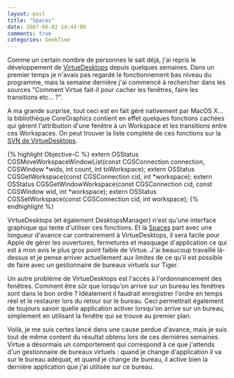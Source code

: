 ```yaml
---
layout: post
title: "Spaces"
date: 2007-06-02 14:44:00
comments: true
categories: GeekTime
---
```

Comme un certain nombre de personnes le sait déjà, j'ai repris le développement de [VirtueDesktops](http://virtuedesktops.info) depuis quelques semaines. Dans un premier temps je n'avais pas regardé le fonctionnement bas niveau du programme, mais la semaine dernière j'ai commencé à rechercher dans les sources "Comment Virtue fait-il pour cacher les fenêtres, faire les transitions etc... ?".

<!-- more -->

A ma grande surprise, tout ceci est en fait géré nativement par MacOS X... la bibliothèque CoreGraphics contient en effet quelques fonctions cachées qui gèrent l'attribution d'une fenêtre à un Workspace et les transitions entre ces Workspaces. On peut trouver la liste complète de ces fonctions sur la [SVN de VirtueDesktops](http://trac.virtuedesktops.info/browser/trunk/Shared/Headers/CGSPrivate.h).


{% highlight Objective-C %}
extern OSStatus CGSMoveWorkspaceWindowList(const CGSConnection connection, CGSWindow *wids, int count, int toWorkspace);
extern OSStatus CGSGetWorkspace(const CGSConnection cid, int *workspace);
extern OSStatus CGSGetWindowWorkspace(const CGSConnection cid, const CGSWindow wid, int *workspace);
extern OSStatus CGSSetWorkspace(const CGSConnection cid, int workspace);
{% endhighlight %}

VirtueDesktops (et également DesktopsManager) n'est qu'une interface graphique qui tente d'utiliser ces fonctions. Et là [Spaces](http://www.apple.com/fr/macosx/leopard/spaces.html) part avec une longueur d'avance car contrairement à VirtueDesktops, il sera facile pour Apple de gérer les ouvertures, fermetures et masquage d'application ce qui est à mon avis le plus gros point faible de Virtue. J'ai beaucoup travaillé là-dessus et je pense arriver actuellement aux limites de ce qu'il est possible de faire avec un gestionnaire de bureaux virtuels sur Tiger.

Un autre problème de VirtueDesktops est l'accès à l'ordonnancement des fenêtres. Comment être sûr que lorsqu'on arrive sur un bureau les fenêtres sont dans le bon ordre ? Idéalement il faudrait enregistrer l'ordre en temps réel et le restaurer lors du retour sur le bureau. Ceci permettrait également de toujours savoir quelle application activer lorsqu'on arrive sur un bureau, simplement en utilisant la fenêtre qui se trouve au premier plan.

Voilà, je me suis certes lancé dans une cause perdue d'avance, mais je suis tout de même content du résultat obtenu lors de ces dernières semaines. Virtue a désormais un comportement qui correspond à ce que j'attends d'un gestionnaire de bureaux virtuels : quand je change d'application il va sur le bureau adéquat, et quand je change de bureau, il active bien la dernière application que j'ai utilisée sur ce bureau.

